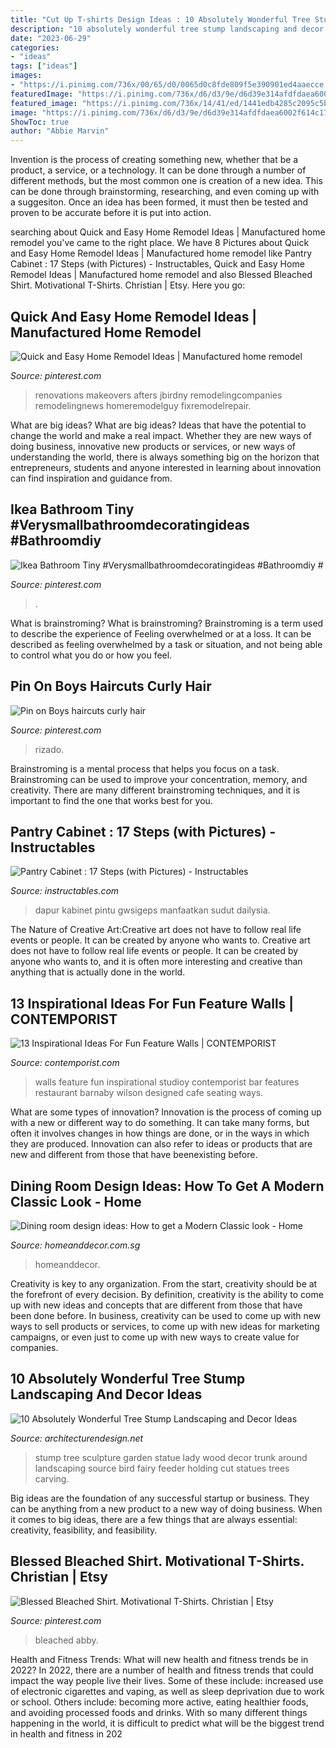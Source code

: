 ```yaml
---
title: "Cut Up T-shirts Design Ideas : 10 Absolutely Wonderful Tree Stump Landscaping And Decor Ideas"
description: "10 absolutely wonderful tree stump landscaping and decor ideas"
date: "2023-06-29"
categories:
- "ideas"
tags: ["ideas"]
images:
- "https://i.pinimg.com/736x/00/65/d0/0065d0c8fde809f5e390901ed4aaecce.jpg"
featuredImage: "https://i.pinimg.com/736x/d6/d3/9e/d6d39e314afdfdaea6002f614c17e186.jpg"
featured_image: "https://i.pinimg.com/736x/14/41/ed/1441edb4285c2095c5bd494e7d9352d9.jpg"
image: "https://i.pinimg.com/736x/d6/d3/9e/d6d39e314afdfdaea6002f614c17e186.jpg"
ShowToc: true
author: "Abbie Marvin"
---
```



Invention is the process of creating something new, whether that be a product, a service, or a technology. It can be done through a number of different methods, but the most common one is creation of a new idea. This can be done through brainstorming, researching, and even coming up with a suggesiton. Once an idea has been formed, it must then be tested and proven to be accurate before it is put into action.

	

		
searching about Quick and Easy Home Remodel Ideas | Manufactured home remodel you've came to the right place. We have 8 Pictures about Quick and Easy Home Remodel Ideas | Manufactured home remodel like Pantry Cabinet : 17 Steps (with Pictures) - Instructables, Quick and Easy Home Remodel Ideas | Manufactured home remodel and also Blessed Bleached Shirt. Motivational T-Shirts. Christian | Etsy. Here you go:
		
    
## Quick And Easy Home Remodel Ideas | Manufactured Home Remodel

<img loading=lazy src="https://i.pinimg.com/736x/39/86/d2/3986d2399d91a2cbc155359d43b3219c.jpg" onerror="this.onerror=null;this.src='https://tse3.mm.bing.net/th?id=OIP.EjXRhleHTL_iHsDo6YFl-QHaQp&amp;pid=15.1';" alt="Quick and Easy Home Remodel Ideas | Manufactured home remodel">

_Source: pinterest.com_

>renovations makeovers afters jbirdny remodelingcompanies remodelingnews homeremodelguy fixremodelrepair. 

	

What are big ideas?
What are big ideas? Ideas that have the potential to change the world and make a real impact. Whether they are new ways of doing business, innovative new products or services, or new ways of understanding the world, there is always something big on the horizon that entrepreneurs, students and anyone interested in learning about innovation can find inspiration and guidance from.

    
## Ikea Bathroom Tiny #Verysmallbathroomdecoratingideas #Bathroomdiy #

<img loading=lazy src="https://i.pinimg.com/736x/14/41/ed/1441edb4285c2095c5bd494e7d9352d9.jpg" onerror="this.onerror=null;this.src='https://tse3.mm.bing.net/th?id=OIP.lQcR2GF7vbZbCLu3pczHvAHaKg&amp;pid=15.1';" alt="Ikea Bathroom Tiny #Verysmallbathroomdecoratingideas #Bathroomdiy #">

_Source: pinterest.com_

>. 

	

What is brainstroming?
What is brainstroming? Brainstroming is a term used to describe the experience of Feeling overwhelmed or at a loss. It can be described as feeling overwhelmed by a task or situation, and not being able to control what you do or how you feel.

    
## Pin On Boys Haircuts Curly Hair

<img loading=lazy src="https://i.pinimg.com/736x/00/65/d0/0065d0c8fde809f5e390901ed4aaecce.jpg" onerror="this.onerror=null;this.src='https://tse1.mm.bing.net/th?id=OIP.4y_o0pqEG5AnLuNVGcRjcgHaLH&amp;pid=15.1';" alt="Pin on Boys haircuts curly hair">

_Source: pinterest.com_

>rizado. 

	

Brainstroming is a mental process that helps you focus on a task. Brainstroming can be used to improve your concentration, memory, and creativity. There are many different brainstroming techniques, and it is important to find the one that works best for you.

    
## Pantry Cabinet : 17 Steps (with Pictures) - Instructables

<img loading=lazy src="https://content.instructables.com/ORIG/FD0/3QA9/HCV8TZKH/FD03QA9HCV8TZKH.jpg?auto=webp&amp;frame=1" onerror="this.onerror=null;this.src='https://tse3.mm.bing.net/th?id=OIP.rwrmztrtfF5wEhMW9L9ovwHaLE&amp;pid=15.1';" alt="Pantry Cabinet : 17 Steps (with Pictures) - Instructables">

_Source: instructables.com_

>dapur kabinet pintu gwsigeps manfaatkan sudut dailysia. 

	

The Nature of Creative Art:Creative art does not have to follow real life events or people. It can be created by anyone who wants to.
Creative art does not have to follow real life events or people. It can be created by anyone who wants to, and it is often more interesting and creative than anything that is actually done in the world.

    
## 13 Inspirational Ideas For Fun Feature Walls | CONTEMPORIST

<img loading=lazy src="http://www.contemporist.com/wp-content/uploads/2016/02/feature-wall_100216_10-800x1205.jpg" onerror="this.onerror=null;this.src='https://tse4.mm.bing.net/th?id=OIP.MvjRyB_G8JczdipxJyjEIwHaLJ&amp;pid=15.1';" alt="13 Inspirational Ideas For Fun Feature Walls | CONTEMPORIST">

_Source: contemporist.com_

>walls feature fun inspirational studioy contemporist bar features restaurant barnaby wilson designed cafe seating ways. 

	

What are some types of innovation?
Innovation is the process of coming up with a new or different way to do something. It can take many forms, but often it involves changes in how things are done, or in the ways in which they are produced. Innovation can also refer to ideas or products that are new and different from those that have beenexisting before.

    
## Dining Room Design Ideas: How To Get A Modern Classic Look - Home

<img loading=lazy src="https://media.homeanddecor.com.sg/public/2016/12/53933-collective-designs.jpg" onerror="this.onerror=null;this.src='https://tse1.mm.bing.net/th?id=OIP.rY91p9KESW-lXE6e2tE_7wHaLH&amp;pid=15.1';" alt="Dining room design ideas: How to get a Modern Classic look - Home">

_Source: homeanddecor.com.sg_

>homeanddecor. 

	

Creativity is key to any organization. From the start, creativity should be at the forefront of every decision. By definition, creativity is the ability to come up with new ideas and concepts that are different from those that have been done before. In business, creativity can be used to come up with new ways to sell products or services, to come up with new ideas for marketing campaigns, or even just to come up with new ways to create value for companies.

    
## 10 Absolutely Wonderful Tree Stump Landscaping And Decor Ideas

<img loading=lazy src="http://cdn.architecturendesign.net/wp-content/uploads/2016/06/11-1.jpg" onerror="this.onerror=null;this.src='https://tse3.mm.bing.net/th?id=OIP.hF7MOAOYjjN1m3P1uGhFJgHaLE&amp;pid=15.1';" alt="10 Absolutely Wonderful Tree Stump Landscaping and Decor Ideas">

_Source: architecturendesign.net_

>stump tree sculpture garden statue lady wood decor trunk around landscaping source bird fairy feeder holding cut statues trees carving. 

	

Big ideas are the foundation of any successful startup or business. They can be anything from a new product to a new way of doing business. When it comes to big ideas, there are a few things that are always essential: creativity, feasibility, and feasibility.

    
## Blessed Bleached Shirt. Motivational T-Shirts. Christian | Etsy

<img loading=lazy src="https://i.pinimg.com/736x/d6/d3/9e/d6d39e314afdfdaea6002f614c17e186.jpg" onerror="this.onerror=null;this.src='https://tse1.mm.bing.net/th?id=OIP.qVMXCjl2uh-mZnrYNoG8UAHaJ4&amp;pid=15.1';" alt="Blessed Bleached Shirt. Motivational T-Shirts. Christian | Etsy">

_Source: pinterest.com_

>bleached abby. 

	

Health and Fitness Trends: What will new health and fitness trends be in 2022?
In 2022, there are a number of health and fitness trends that could impact the way people live their lives. Some of these include: increased use of electronic cigarettes and vaping, as well as sleep deprivation due to work or school. Others include: becoming more active, eating healthier foods, and avoiding processed foods and drinks. With so many different things happening in the world, it is difficult to predict what will be the biggest trend in health and fitness in 202
